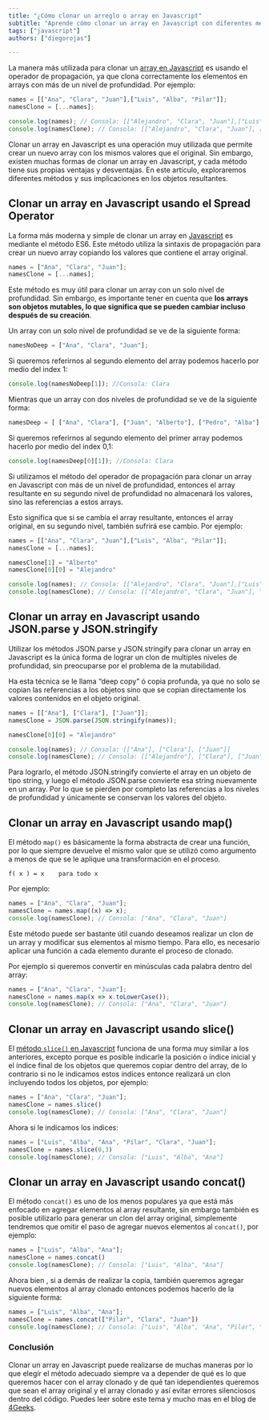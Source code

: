 ```yaml
---
title: "¿Cómo clonar un arreglo o array en Javascript"
subtitle: "Aprende cómo clonar un array en Javascript con diferentes métodos. Descubre la importancia de clonar un array y cómo hacerlo de forma eficiente para evitar efectos secundarios no deseados."
tags: ["javascript"]
authors: ["diegorojas"]

---
```


La manera más utilizada para clonar un [array en Javascript](https://4geeks.com/es/lesson/array-arreglo-en-javascript) es usando el operador de propagación, ya que clona correctamente los elementos en arrays con más de un nivel de profundidad. Por ejemplo:

```js
names = [["Ana", "Clara", "Juan"],["Luis", "Alba", "Pilar"]];
namesClone = [...names];

console.log(names); // Consola: [["Alejandro", "Clara", "Juan"],["Luis", "Alba", "Pilar"]]
console.log(namesClone); // Consola: [["Alejandro", "Clara", "Juan"], ["Luis", "Alba", "Pilar"]]
```

Clonar un array en Javascript es una operación muy utilizada que permite crear un nuevo array con los mismos valores que el original. Sin embargo, existen muchas formas de clonar un array en Javascript, y cada método tiene sus propias ventajas y desventajas. En este artículo, exploraremos diferentes métodos y sus implicaciones en los objetos resultantes.

## Clonar un array en Javascript usando el Spread Operator

La forma más moderna y simple de clonar un array en [Javascript](https://4geeks.com/es/lesson/para-que-sirve-javascript) es mediante el método ES6. Este método utiliza la sintaxis de propagación para crear un nuevo array copiando los valores que contiene el array original.

```js
names = ["Ana", "Clara", "Juan"];
namesClone = [...names];
```

Este método es muy útil para clonar un array con un solo nivel de profundidad. Sin embargo, es importante tener en cuenta que **los arrays son objetos mutables, lo que significa que se pueden cambiar incluso después de su creación**. 

Un array con un solo nivel de profundidad se ve de la siguiente forma:

```js
namesNoDeep = ["Ana", "Clara", "Juan"];
```

Si queremos referirnos al segundo elemento del array podemos hacerlo por medio del index 1:

```js
console.log(namesNoDeep[1]); //Consola: Clara
```

Mientras que un array con dos niveles de profundidad se ve de la siguiente forma:

```js
namesDeep = [ ["Ana", "Clara"], ["Juan", "Alberto"], ["Pedro", "Alba"] ];
```

Si queremos referirnos al segundo elemento del primer array podemos hacerlo por medio del index 0,1:

```js
console.log(namesDeep[0][1]); //Consola: Clara
```

Si utilizamos el método del operador de propagación para clonar un array en Javascript con más de un nivel de profundidad, entonces el array resultante en su segundo nivel de profundidad no almacenará los valores, sino las referencias a estos arrays. 

Esto significa que si se cambia el array resultante, entonces el array original, en su segundo nivel, también sufrirá ese cambio. Por ejemplo:

```js
names = [["Ana", "Clara", "Juan"],["Luis", "Alba", "Pilar"]];
namesClone = [...names];

namesClone[1] = "Alberto"
namesClone[0][0] = "Alejandro"

console.log(names); // Consola: [["Alejandro", "Clara", "Juan"],["Luis", "Alba", "Pilar"]]
console.log(namesClone); // Consola: [["Alejandro", "Clara", "Juan"], "Alberto"]
```

## Clonar un array en Javascript usando JSON.parse y JSON.stringify

Utilizar los métodos JSON.parse y JSON.stringify para clonar un array en Javascript es la única forma de lograr un clon de multiples niveles de profundidad, sin preocuparse por el problema de la mutabilidad.

Ha esta técnica se le llama “deep copy” ó copia profunda, ya que no solo se copian las referencias a los objetos sino que se copian directamente los valores contenidos en el objeto original.

```js
names = [["Ana"], ["Clara"], ["Juan"]];
namesClone = JSON.parse(JSON.stringify(names));

namesClone[0][0] = "Alejandro"

console.log(names); // Consola: [["Ana"], ["Clara"], ["Juan"]]
console.log(namesClone); // Consola: [["Alejandro"], ["Clara"], ["Juan"]]
```

Para lograrlo, el método JSON.stringify convierte el array en un objeto de tipo string, y luego el método JSON.parse convierte esa string nuevamente en un array. Por lo que se pierden por completo las referencias a los niveles de profundidad y únicamente se conservan los valores del objeto.

## Clonar un array en Javascript usando map()

El método `map()` es básicamente la forma abstracta de crear una función, por lo que siempre devuelve el mismo valor que se utilizó como argumento a menos de que se le aplique una transformación en el proceso. 

 `f( x ) = x    para todo x`

Por ejemplo:

```js
names = ["Ana", "Clara", "Juan"];
namesClone = names.map((x) => x);
console.log(namesClone); // Consola: ["Ana", "Clara", "Juan"]
```

Este método puede ser bastante útil cuando deseamos realizar un clon de un array y modificar sus elementos al mismo tiempo. Para ello, es necesario aplicar una función a cada elemento durante el proceso de clonado.

Por ejemplo si queremos convertir en minúsculas cada palabra dentro del array:

```js
names = ["Ana", "Clara", "Juan"];
namesClone = names.map(x => x.toLowerCase());
console.log(namesClone); // Consola: ["Ana", "Clara", "Juan"]
```

## Clonar un array en Javascript usando slice()

El [método `slice()` en Javascript](https://4geeks.com/lesson/javascript-array-slice) funciona de una forma muy similar a los anteriores, excepto porque es posible indicarle la posición o índice inicial y el índice final de los objetos que queremos copiar dentro del array, de lo contrario si no le indicamos estos indices entonce realizará un clon incluyendo todos los objetos, por ejemplo:

```js
names = ["Ana", "Clara", "Juan"];
namesClone = names.slice()
console.log(namesClone); // Consola: ["Ana", "Clara", "Juan"]
```

Ahora si le indicamos los indices:

```js
names = ["Luis", "Alba", "Ana", "Pilar", "Clara", "Juan"];
namesClone = names.slice(0,3)
console.log(namesClone); // Consola: ["Luis", "Alba", "Ana"]
```

## Clonar un array en Javascript usando concat()

El método `concat()` es uno de los menos populares ya que está más enfocado en agregar elementos al array resultante, sin embargo también es posible utilizarlo para generar un clon del array original, simplemente tendremos que omitir el paso de agregar nuevos elementos al `concat()`, por ejemplo:

```js
names = ["Luis", "Alba", "Ana"];
namesClone = names.concat()
console.log(namesClone); // Consola: ["Luis", "Alba", "Ana"]
```

Ahora bien , si a demás de realizar la copia, también queremos agregar nuevos elementos al array clonado entonces podemos hacerlo de la siguiente forma:

```js
names = ["Luis", "Alba", "Ana"];
namesClone = names.concat(["Pilar", "Clara", "Juan"])
console.log(namesClone); // Consola: ["Luis", "Alba", "Ana", "Pilar", "Clara", "Juan"]
```

### Conclusión

Clonar un array en Javascript puede realizarse de muchas maneras por lo que elegír el método adecuado siempre va a depender de qué es lo que queremos hacer con el array clonado y de qué tan idependientes queremos que sean el array original y el array clonado y así evitar errores silenciosos dentro del código. Puedes leer sobre este tema y mucho mas en el blog de [4Geeks](https://4geeks.com/es/how-to).
